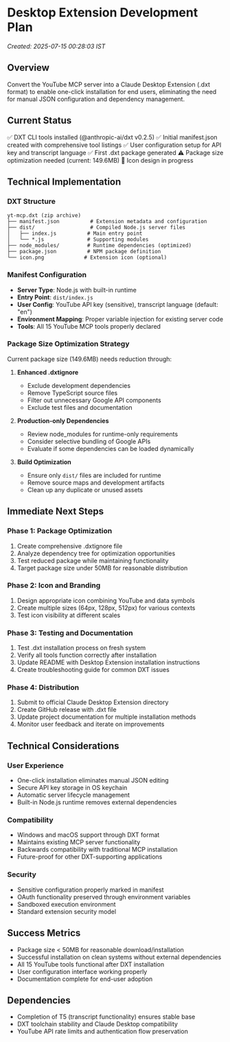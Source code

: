 # Desktop Extension Development Plan
*Created: 2025-07-15 00:28:03 IST*

## Overview
Convert the YouTube MCP server into a Claude Desktop Extension (.dxt format) to enable one-click installation for end users, eliminating the need for manual JSON configuration and dependency management.

## Current Status
✅ DXT CLI tools installed (@anthropic-ai/dxt v0.2.5)
✅ Initial manifest.json created with comprehensive tool listings
✅ User configuration setup for API key and transcript language
✅ First .dxt package generated
⚠️ Package size optimization needed (current: 149.6MB)
🔄 Icon design in progress

## Technical Implementation

### DXT Structure
```
yt-mcp.dxt (zip archive)
├── manifest.json          # Extension metadata and configuration
├── dist/                  # Compiled Node.js server files
│   ├── index.js          # Main entry point
│   └── *.js              # Supporting modules
├── node_modules/         # Runtime dependencies (optimized)
├── package.json          # NPM package definition
└── icon.png             # Extension icon (optional)
```

### Manifest Configuration
- **Server Type**: Node.js with built-in runtime
- **Entry Point**: `dist/index.js`
- **User Config**: YouTube API key (sensitive), transcript language (default: "en")
- **Environment Mapping**: Proper variable injection for existing server code
- **Tools**: All 15 YouTube MCP tools properly declared

### Package Size Optimization Strategy
Current package size (149.6MB) needs reduction through:

1. **Enhanced .dxtignore**
   - Exclude development dependencies
   - Remove TypeScript source files
   - Filter out unnecessary Google API components
   - Exclude test files and documentation

2. **Production-only Dependencies**
   - Review node_modules for runtime-only requirements
   - Consider selective bundling of Google APIs
   - Evaluate if some dependencies can be loaded dynamically

3. **Build Optimization**
   - Ensure only `dist/` files are included for runtime
   - Remove source maps and development artifacts
   - Clean up any duplicate or unused assets

## Immediate Next Steps

### Phase 1: Package Optimization
1. Create comprehensive .dxtignore file
2. Analyze dependency tree for optimization opportunities
3. Test reduced package while maintaining functionality
4. Target package size under 50MB for reasonable distribution

### Phase 2: Icon and Branding
1. Design appropriate icon combining YouTube and data symbols
2. Create multiple sizes (64px, 128px, 512px) for various contexts
3. Test icon visibility at different scales

### Phase 3: Testing and Documentation
1. Test .dxt installation process on fresh system
2. Verify all tools function correctly after installation
3. Update README with Desktop Extension installation instructions
4. Create troubleshooting guide for common DXT issues

### Phase 4: Distribution
1. Submit to official Claude Desktop Extension directory
2. Create GitHub release with .dxt file
3. Update project documentation for multiple installation methods
4. Monitor user feedback and iterate on improvements

## Technical Considerations

### User Experience
- One-click installation eliminates manual JSON editing
- Secure API key storage in OS keychain
- Automatic server lifecycle management
- Built-in Node.js runtime removes external dependencies

### Compatibility
- Windows and macOS support through DXT format
- Maintains existing MCP server functionality
- Backwards compatibility with traditional MCP installation
- Future-proof for other DXT-supporting applications

### Security
- Sensitive configuration properly marked in manifest
- OAuth functionality preserved through environment variables
- Sandboxed execution environment
- Standard extension security model

## Success Metrics
- Package size < 50MB for reasonable download/installation
- Successful installation on clean systems without external dependencies
- All 15 YouTube tools functional after DXT installation
- User configuration interface working properly
- Documentation complete for end-user adoption

## Dependencies
- Completion of T5 (transcript functionality) ensures stable base
- DXT toolchain stability and Claude Desktop compatibility
- YouTube API rate limits and authentication flow preservation
